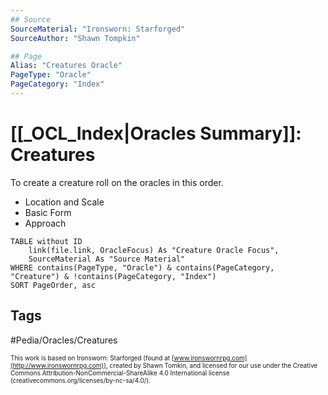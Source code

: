 ```yaml
---
## Source
SourceMaterial: "Ironsworn: Starforged"
SourceAuthor: "Shawn Tompkin"

## Page
Alias: "Creatures Oracle"
PageType: "Oracle"
PageCategory: "Index"
---
```

# [[_OCL_Index|Oracles Summary]]: Creatures
To create a creature roll on the oracles in this order.

- Location and Scale
- Basic Form
- Approach

```dataview
TABLE without ID
	link(file.link, OracleFocus) As "Creature Oracle Focus",
	SourceMaterial As "Source Material"
WHERE contains(PageType, "Oracle") & contains(PageCategory, "Creature") & !contains(PageCategory, "Index")
SORT PageOrder, asc
```

## Tags
#Pedia/Oracles/Creatures

<font size=-2>This work is based on Ironsworn: Starforged (found at [www.ironswornrpg.com](http://www.ironswornrpg.com)), created by Shawn Tomkin, and licensed for our use under the Creative Commons Attribution-NonCommercial-ShareAlike 4.0 International license  (creativecommons.org/licenses/by-nc-sa/4.0/).</font>